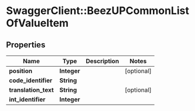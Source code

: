 # SwaggerClient::BeezUPCommonListOfValueItem

## Properties
Name | Type | Description | Notes
------------ | ------------- | ------------- | -------------
**position** | **Integer** |  | [optional] 
**code_identifier** | **String** |  | 
**translation_text** | **String** |  | [optional] 
**int_identifier** | **Integer** |  | 


